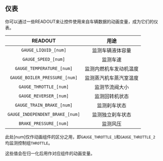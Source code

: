 ## 仪表

你可以通过一些READOUT来让控件使用来自车辆数据的动画变量，成为它们的仪表。

|             READOUT             |     用途      |
|:-------------------------------:|:-----------:|
|      `GAUGE_LIQUID_[num]`       |  监测车辆液体容量   |
|       `GAUGE_SPEED_[num]`       |    监测车速     |
|    `GAUGE_TEMPERATURE_[num]`    | 监测内燃机车发动机温度 |
|  `GAUGE_BOILER_PRESSURE_[num]`  | 监测蒸汽机车蒸汽室温度 |
|     `GAUGE_THROTTLE_[num]`      |   监测节流阀大小   |
|     `GAUGE_REVERSER_[num]`      |   监测回转机状态   |
|    `GAUGE_TRAIN_BRAKE_[num]`    |   监测刹车状态    |
| `GAUGE_INDEPENDENT_BRAKE_[num]` |  监测独立刹车状态   |
|     `BRAKE_PRESSURE_[num]`      |    监测风压     |

此处[num]仅作动画组件的区分之用，即`GAUGE_THROTTLE_1`和`GAUGE_THROTTLE_2`均监测控制组`THROTTLE`。

这些值会在归一化后用作对应组件的动画变量。